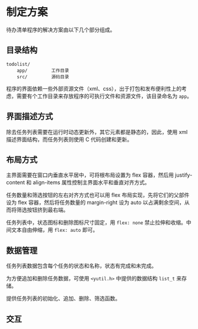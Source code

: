 # 制定方案

待办清单程序的解决方案由以下几个部分组成。

## 目录结构

```
todolist/
    app/         工作目录
    src/         源码目录
```

程序的界面依赖一些外部资源文件（xml、css），出于打包和发布便利性上的考虑，需要有个工作目录来存放程序的可执行文件和资源文件，该目录命名为 `app`。

## 界面描述方式

除去任务列表需要在运行时动态更新外，其它元素都是静态的，因此，使用 xml 描述界面结构，而任务列表则使用 C 代码创建和更新。

## 布局方式

主界面需要在窗口内垂直水平居中，可将根布局设置为 flex 容器，然后用 justify-content 和 align-items 属性控制主界面水平和垂直对齐方式。

任务数量和筛选按钮的左右对齐方式也可以用 flex 布局实现，先将它们的父部件设为 flex 容器，然后将任务数量的 margin-right 设为 auto 以占满剩余空间，从而将筛选按钮挤到最右端。

任务列表中，状态图标和删除图标尺寸固定，用 `flex: none` 禁止拉伸和收缩。中间文本自由伸缩，用 `flex: auto` 即可。

## 数据管理

任务列表数据包含每个任务的状态和名称，状态有完成和未完成。

为方便追加和删除任务数据，可使用 `<yutil.h>` 中提供的数据结构 `list_t` 来存储。

提供任务列表的初始化、追加、删除、筛选函数。

## 交互
